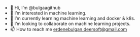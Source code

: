 - 👋 Hi, I’m @bulgaagithub
- 👀 I’m interested in machine learning.
- 🌱 I’m currently learning machine learning and docker & k8s.
- 💞️ I’m looking to collaborate on machine learning projects.
- 📫 How to reach me erdenebulgan.deersoft@gmail.com

<!---
bulgaagithub/bulgaagithub is a ✨ special ✨ repository because its `README.md` (this file) appears on your GitHub profile.
You can click the Preview link to take a look at your changes.
--->
